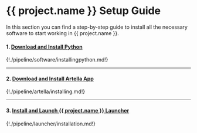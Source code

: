 # **{{ project.name }} Setup Guide**

In this section you can find a step-by-step guide to install all the necessary software to start working in {{ project.name }}.



#### 1. [Download and Install Python](./pipeline/software/installingpython.md)

{!./pipeline/software/installingpython.md!}

***

#### 2. [Download and Install Artella App](./pipeline/artella/installing.md)

{!./pipeline/artella/installing.md!}

***

#### 3. [Install and Launch {{ project.name }} Launcher](./pipeline/launcher/installation.md)

{!./pipeline/launcher/installation.md!}